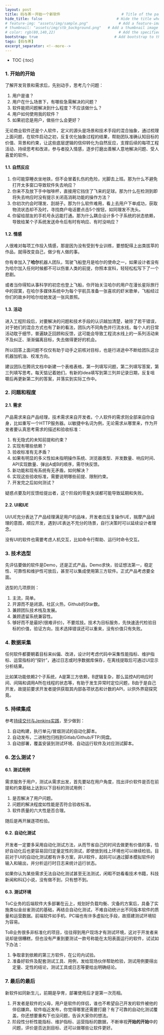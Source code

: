 ```yaml
---
layout: post
title: 码与茶－开始一个新软件                            # Title of the page
hide_title: false                                  # Hide the title when displaying the post, but shown in lists of posts
# feature-img: "assets/img/sample.png"              # Add a feature-image to the post
# thumbnail: "assets/img/stb_background.png"   # Add a thumbnail image on blog view
# color: rgb(80,140,22)                             # Add the specified color as feature image, and change link colors in post
bootstrap: true                                   # Add bootstrap to the page
tags: [码与茶]
excerpt_separator: <!--more-->
---
```


<!--more-->
* TOC
{:toc}

### 1. 开始的开始

了解开发背景和需求后，先别动手，思考几个问题：

1. 用户是谁？
2. 用户在什么场景下，有哪些急需解决的问题？
3. 软件能把问题解决到什么程度？不应该做什么？
4. 用户如何使用我的软件？
5. 如果初恋是用户，做些什么会更好？

无论商业软件还是个人软件，定义的源头是场景和技术手段的混合抽象，通过梳理上面问题，在软件启动之初，反复优化抽象过程的结果，帮助团队准确认知目标的价值、背景和约束，让这些底层逻辑的信仰转化为自然反应，支撑后续的每项工程活动、持续思考和改进，参与者投入情感，逐步打磨出善解人意地解决问题、受人喜爱的软件。

#### 1.1. 自然反应

1. 你可能穿睡衣坐地铁，但不会冒着扎伤的危险，光脚去上班。那为什么不避免打开太多窗口导致软件失去响应？
2. 你来不及放下手中咖啡杯，直接用它挡住了飞来的足球。那为什么在检测到即将失去响应时没有提示关闭高消耗功能的操作方法？
3. 你初次约会时理发、刮胡子。那为什么软件难用，看上去用户下单成功，获取物流状态却不及时，寻找商户电话要点击5个按钮，如同理发不洗头。
4. 你留给朋友的手机号永远能打通。那为什么耦合设计多个子系统的状态依赖，导致给某个子系统发送命令后有时有响应、有时没响应？

#### 1.2. 情感

人很难对每项工作投入情感，那是因为没有受到专业训练，要想配得上出类拔萃的作品，就得改变自己，做少有人做的事。

你有幸加入了**哈尔**机器人团队，驾驶飞船登月是哈尔的使命之一，如果设计者没有为哈尔加入任何时候都不可以伤害人类的前提，你照本宣科，轻轻松松写下了一个悲剧。

或者当你得知从事科学的初恋也登上飞船，你开始关注哈尔的用户在漫长星际旅行中的寂寞，在哈尔多媒体系统中为每个宇航员准备一张喜欢的虾米歌单，飞船经过你们的故乡时哈尔给她发送一张风景照。

#### 1.3. 活动

进入工程阶段后，对要解决的问题和技术手段的认识越加清楚，破除了若干错误，对于她们的混合方式也有了新的看法，团队内不同角色并行流水线，每个人的日常活动耽于细节，普遍缺乏回顾和反馈，这可能会导致工程流水线上的一系列活动来不及纠正、渐渐偏离目标，失去做得更好的机会。

所以回答上面问题不仅仅有助于动手之前核对目标，也是行进途中不断给团队这台机器加机油、校准方向。

建议团队在腾讯文档中新建一个表格表格，第一列填写问题，第二列填写答案，第三列填写思考。每天惦记着她们，有新的idea填写到第三列并记录日期，反复咀嚼后再更新第二列的答案，并落实到实际工作中。

### 2. 问题和程度

#### 2.1. 需求

产品需求来自产品经理，技术需求来自开发者。个人软件的需求则全部来自你自身，比如重写一个HTTP服务器。以敏捷中名词为例，无论需求从哪里来，作为开发者要认真思考需求的描述和验收标准：

1. 有无隐式的未知前提和约束？
2. 实现有哪些依赖？
3. 验收标准有无矛盾？
4. 如果有明显的多义性如未指明操作系统、浏览器类型、并发数量、响应时间、API实现数量、弹出A或B的顺序，需尽快反馈。
5. 新功能和现有系统有无矛盾，如何解决？
6. 实现这些验收标准，需要说明哪些前提、限制约束。
7. 开发完之后如何测试？

疑惑点要及时反馈给提出者，这个阶段的零星失误都可能导致延期和失败。

#### 2.2. UI和UE

UI/UE充分表达了产品经理满足用户的品味，开发者应反复操作UE，揣摩产品经理的意图，顺应开发，遇到UE表达不充分的场景，自行决策时可以延续设计者理念。

没有UI的软件也需要考虑人机交互，比如命令行帮助、运行时命令交互。

### 3. 技术选型

先评估要做的软件是Demo，还是正式产品，Demo求快，验证想法第一，稳定性、可靠性和维护性可放后，甚至可以集成使用第三方软件。正式产品考虑要全面。

选型的几项原则：

1. 主流，简单。
2. 开源而不是闭源。社区火热，Github的Star数。
3. 兼顾团队技术栈及发展。
4. 兼顾遗留系统兼容性。
5. 够好而不是最好(很难评价)，不要炫技。技术为目标服务，先快速迭代检验目标的价值，验证方向，技术选择错误还可以重来，没有价值只有失败。

### 4. 数据采集

任何软件都要朝着目标来纠偏、改进，设计时考虑代码中采集性能指标、维护指标、运营指标的“探针”，通过日志或时序数据库保存，在离线提取后可通过UI显示分析结果。

比如某功能依赖2个子系统，A是第三方依赖，B逻辑复杂，那么监控A的响应时间、间隔和调用A所在线程的状态等，有助于发生异常时定位问题，B由于是自己开发，故提前要求开发者提供获取其内部各项状态和计数的API，以供外界窥探究竟。

### 5. 持续集成

参考[持续交付与Jenkins实践](https://hubugui.github.io/2019/10/03/%E6%8C%81%E7%BB%AD%E4%BA%A4%E4%BB%98%E4%B8%8EJenkins%E5%AE%9E%E8%B7%B5.html)，至少做到：

1. 自动构建，执行单元/冒烟测试的自动化脚本。
2. 自动发布，二进制包归档到Gitlab/Github/FTP/网盘。
3. 自动部署，覆盖安装到测试环境、自动运行软件及对应测试脚本。

### 6. 怎么测试？

#### 6.1. 测试用例

需求服务于用户，测试从需求出发，首先要站在用户角度，找出评价软件是否在前提和约束基础上达到以下目标的测试用例：

1. 是否解决了用户问题。
2. 问题的解决程度如性能是否符合验收标准。
3. 软件质量的六大性是否合理。

随后是再开展逐项检验。

#### 6.2. 自动化测试

开发者一定要多采用自动化测试方法，从而节省自己的时间去做更有价值的事，恰好自动化后也更容易回归定量定性的测试，即使放到线上环境也可以继续检验。目前对于UI的自动化测试都有许多方案，非UI软件，起码可以通过脚本模拟软件的输入和输出，并分析运行时日志来统计运行状态。

如果你认为某些需求无法自动化测试甚至无法测试，闲暇不妨看看技术书籍，科技新闻和科幻小说，没有做不到，只有想不到。

#### 6.3. 测试环境

ToC业务的后端软件大多部署在云上，规划好负载均衡、灾备的方案后，具备了实施类似金丝雀测试的基础，再结合自动化测试，不难自动统计出不同版本软件的质量和运营数据。前端软件如手机、PC端也有许多虚拟化手段，故搭建测试环境较为容易。

ToB业务很多非标准化的项目，往往得到用户现场才有测试环境，这对于开发者来说却是很糟糕，但也没有严重到要测试一款号称能在太阳表面运行的软件，试试如下办法：

1. 争取拿到依赖的第三方软件，在公司内试验。
2. 准备好软件及配套测试工具、用例，发给现场伙伴帮助检验，测试用例要得出定量、定性的结论，测试工具或日志等要给出明确结论。

### 7. 最后的最后

新软件如同新生儿，前期是孕育，部署使用后才是第一次亮相。

1. 开发者是软件的父母，用户是软件的伴侣，谁也不希望自己开发的软件被他的伴侣嫌弃。软件临近发布，你觉得哪里还需要打磨？有了可靠的自动化测试覆盖，你还想要重构下也没问题，告诉大家你的想法。
2. 阶段性分析性能指标、维护指标、运营指标的数据，不断审视**开始的开始**中的问题，评价是否达到目标、还可以做哪些让软件更好。